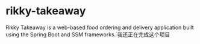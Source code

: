 # rikky-takeaway
Rikky Takeaway is a web-based food ordering and delivery application built using the Spring Boot and SSM frameworks.
我还正在完成这个项目
